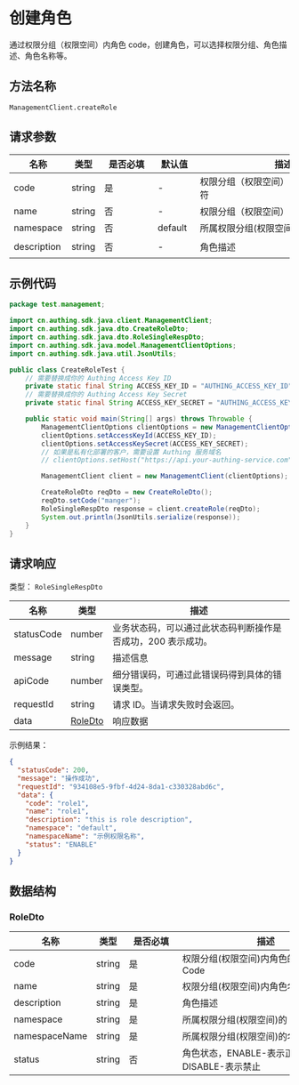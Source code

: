 # 创建角色

<!--
  警告⚠️：
  不要直接修改该文档，
  https://github.com/Authing/authing-docs-factory
  使用该项目进行生成
-->

<LastUpdated />

通过权限分组（权限空间）内角色 code，创建角色，可以选择权限分组、角色描述、角色名称等。

## 方法名称

`ManagementClient.createRole`

## 请求参数

| 名称 | 类型 | <div style="width:80px">是否必填</div> | <div style="width:60px">默认值</div> | <div style="width:300px">描述</div> | <div style="width:200px">示例值</div> |
| ---- | ---- | ---- | ---- | ---- | ---- |
| code | string | 是 | - | 权限分组（权限空间）内角色的唯一标识符  | `manager` |
| name | string | 否 | - | 权限分组（权限空间）内角色名称  | `manager` |
| namespace | string | 否 | default | 所属权限分组(权限空间)的 code  | `default` |
| description | string | 否 | - | 角色描述  | `this is role manager description` |




## 示例代码

```java
package test.management;

import cn.authing.sdk.java.client.ManagementClient;
import cn.authing.sdk.java.dto.CreateRoleDto;
import cn.authing.sdk.java.dto.RoleSingleRespDto;
import cn.authing.sdk.java.model.ManagementClientOptions;
import cn.authing.sdk.java.util.JsonUtils;

public class CreateRoleTest {
    // 需要替换成你的 Authing Access Key ID
    private static final String ACCESS_KEY_ID = "AUTHING_ACCESS_KEY_ID";
    // 需要替换成你的 Authing Access Key Secret
    private static final String ACCESS_KEY_SECRET = "AUTHING_ACCESS_KEY_SECRET";

    public static void main(String[] args) throws Throwable {
        ManagementClientOptions clientOptions = new ManagementClientOptions();
        clientOptions.setAccessKeyId(ACCESS_KEY_ID);
        clientOptions.setAccessKeySecret(ACCESS_KEY_SECRET);
        // 如果是私有化部署的客户，需要设置 Authing 服务域名
        // clientOptions.setHost("https://api.your-authing-service.com");

        ManagementClient client = new ManagementClient(clientOptions);

        CreateRoleDto reqDto = new CreateRoleDto();
        reqDto.setCode("manger");
        RoleSingleRespDto response = client.createRole(reqDto);
        System.out.println(JsonUtils.serialize(response));
    }
}

```




## 请求响应

类型： `RoleSingleRespDto`

| 名称 | 类型 | 描述 |
| ---- | ---- | ---- |
| statusCode | number | 业务状态码，可以通过此状态码判断操作是否成功，200 表示成功。 |
| message | string | 描述信息 |
| apiCode | number | 细分错误码，可通过此错误码得到具体的错误类型。 |
| requestId | string | 请求 ID。当请求失败时会返回。 |
| data | <a href="#RoleDto">RoleDto</a> | 响应数据 |



示例结果：

```json
{
  "statusCode": 200,
  "message": "操作成功",
  "requestId": "934108e5-9fbf-4d24-8da1-c330328abd6c",
  "data": {
    "code": "role1",
    "name": "role1",
    "description": "this is role description",
    "namespace": "default",
    "namespaceName": "示例权限名称",
    "status": "ENABLE"
  }
}
```

## 数据结构


### <a id="RoleDto"></a> RoleDto

| 名称 | 类型 | <div style="width:80px">是否必填</div> | <div style="width:300px">描述</div> | <div style="width:200px">示例值</div> |
| ---- |  ---- | ---- | ---- | ---- |
| code | string | 是 | 权限分组(权限空间)内角色的唯一标识符 Code   |  `role1` |
| name | string | 是 | 权限分组(权限空间)内角色名称   |  `role1` |
| description | string | 是 | 角色描述   |  `this is role description` |
| namespace | string | 是 | 所属权限分组(权限空间)的 Code   |  `default` |
| namespaceName | string | 是 | 所属权限分组(权限空间)的名称   |  `示例权限名称` |
| status | string | 否 | 角色状态，ENABLE-表示正常，DISABLE-表示禁止   |  `ENABLE` |


